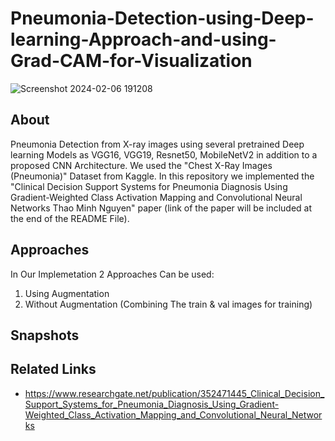 # Pneumonia-Detection-using-Deep-learning-Approach-and-using-Grad-CAM-for-Visualization

![Screenshot 2024-02-06 191208](https://github.com/SaraElwatany/Pneumonia-Detection-using-Deep-learning-Approach-and-using-Grad-CAM-for-Visualization/assets/93448764/8939342d-3ce0-490e-a5ee-9612ab9d84ae)

## About
Pneumonia Detection from X-ray images using several pretrained Deep learning Models as VGG16, VGG19, Resnet50, MobileNetV2 in addition to a proposed CNN Architecture.
We used the "Chest X-Ray Images (Pneumonia)" Dataset from Kaggle. In this repository we implemented the "Clinical Decision Support Systems for Pneumonia Diagnosis Using Gradient-Weighted 
Class Activation Mapping and Convolutional Neural Networks Thao Minh Nguyen" paper (link of the paper will be included at the end of the README File).

## Approaches
In Our Implemetation 2 Approaches Can be used:


1. Using Augmentation
2. Without Augmentation (Combining The train & val images for training)

## Snapshots


## Related Links
- https://www.researchgate.net/publication/352471445_Clinical_Decision_Support_Systems_for_Pneumonia_Diagnosis_Using_Gradient-Weighted_Class_Activation_Mapping_and_Convolutional_Neural_Networks
